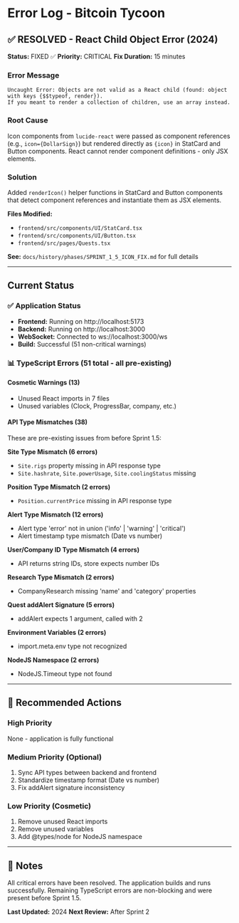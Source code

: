 # Error Log - Bitcoin Tycoon

## ✅ RESOLVED - React Child Object Error (2024)

**Status:** FIXED ✅
**Priority:** CRITICAL
**Fix Duration:** 15 minutes

### Error Message
```
Uncaught Error: Objects are not valid as a React child (found: object with keys {$$typeof, render}). 
If you meant to render a collection of children, use an array instead.
```

### Root Cause
Icon components from `lucide-react` were passed as component references (e.g., `icon={DollarSign}`) but rendered directly as `{icon}` in StatCard and Button components. React cannot render component definitions - only JSX elements.

### Solution
Added `renderIcon()` helper functions in StatCard and Button components that detect component references and instantiate them as JSX elements.

**Files Modified:**
- `frontend/src/components/UI/StatCard.tsx`
- `frontend/src/components/UI/Button.tsx`
- `frontend/src/pages/Quests.tsx`

**See:** `docs/history/phases/SPRINT_1_5_ICON_FIX.md` for full details

---

## Current Status

### ✅ Application Status
- **Frontend:** Running on http://localhost:5173
- **Backend:** Running on http://localhost:3000
- **WebSocket:** Connected to ws://localhost:3000/ws
- **Build:** Successful (51 non-critical warnings)

### 📊 TypeScript Errors (51 total - all pre-existing)

#### Cosmetic Warnings (13)
- Unused React imports in 7 files
- Unused variables (Clock, ProgressBar, company, etc.)

#### API Type Mismatches (38)
These are pre-existing issues from before Sprint 1.5:

**Site Type Mismatch (6 errors)**
- `Site.rigs` property missing in API response type
- `Site.hashrate`, `Site.powerUsage`, `Site.coolingStatus` missing

**Position Type Mismatch (2 errors)**
- `Position.currentPrice` missing in API response type

**Alert Type Mismatch (12 errors)**
- Alert type 'error' not in union ('info' | 'warning' | 'critical')
- Alert timestamp type mismatch (Date vs number)

**User/Company ID Type Mismatch (4 errors)**
- API returns string IDs, store expects number IDs

**Research Type Mismatch (2 errors)**
- CompanyResearch missing 'name' and 'category' properties

**Quest addAlert Signature (5 errors)**
- addAlert expects 1 argument, called with 2

**Environment Variables (2 errors)**
- import.meta.env type not recognized

**NodeJS Namespace (2 errors)**
- NodeJS.Timeout type not found

---

## 🎯 Recommended Actions

### High Priority
None - application is fully functional

### Medium Priority (Optional)
1. Sync API types between backend and frontend
2. Standardize timestamp format (Date vs number)
3. Fix addAlert signature inconsistency

### Low Priority (Cosmetic)
1. Remove unused React imports
2. Remove unused variables
3. Add @types/node for NodeJS namespace

---

## 📝 Notes

All critical errors have been resolved. The application builds and runs successfully. Remaining TypeScript errors are non-blocking and were present before Sprint 1.5.

**Last Updated:** 2024
**Next Review:** After Sprint 2